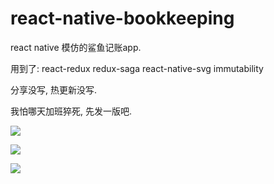 # react-native-bookkeeping
react native 模仿的鲨鱼记账app.

用到了:
react-redux
redux-saga
react-native-svg
immutability

分享没写, 热更新没写.

我怕哪天加班猝死, 先发一版吧. 

![](img/1.gif)

![](img/2.gif)

![](img/3.gif)